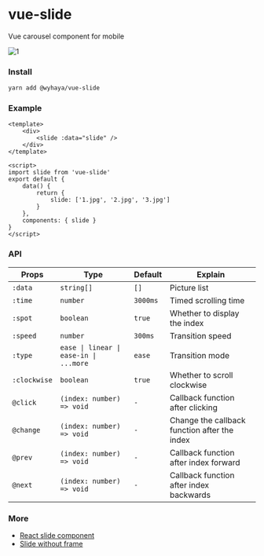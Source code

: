 # vue-slide

Vue carousel component for mobile

![1](https://user-images.githubusercontent.com/23690145/50532524-5c4a2700-0b55-11e9-9ea8-b8b4aa1911ae.gif)


### Install

```bash
yarn add @wyhaya/vue-slide
```

### Example

```vue
<template>
    <div>
        <slide :data="slide" />
    </div>
</template>

<script>
import slide from 'vue-slide'
export default {
    data() {
        return {
            slide: ['1.jpg', '2.jpg', '3.jpg']
        }
    },
    components: { slide }
}
</script>
```

### API

| Props        | Type                   | Default   | Explain                                      |
| -------------  | -------------   | -------------  | -------------                                |
| `:data`        | `string[] `     | `[]`           | Picture list                                 |
| `:time`        | `number`        | `3000ms`       | Timed scrolling time                         |
| `:spot`        | `boolean`       | `true`         | Whether to display the index                 |
| `:speed`       | `number`        | `300ms`        | Transition speed                             |
| `:type`        | `ease \| linear \| ease-in \| ...more` | `ease` | Transition mode               |
| `:clockwise`   | `boolean`       | `true`         | Whether to scroll clockwise                  |
| `@click`       | `(index: number) => void` | `-`  | Callback function after clicking             |
| `@change`      | `(index: number) => void` | `-`  | Change the callback function after the index |
| `@prev`        | `(index: number) => void` | `-`  | Callback function after index forward        |
| `@next`        | `(index: number) => void` | `-`  | Callback function after index backwards      |

### More

* [React slide component](https://github.com/wyhaya/react-slide)
* [Slide without frame](https://github.com/wyhaya/slide)